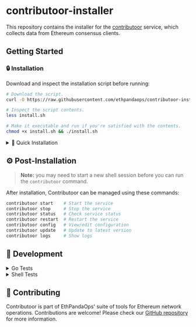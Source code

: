 # contributoor-installer

This repository contains the installer for the [contributoor](https://github.com/ethpandaops/contributoor) service, which collects data from Ethereum consensus clients.

## Getting Started

  ### 🔒 Installation

  Download and inspect the installation script before running:
  ```bash
  # Download the script.
  curl -O https://raw.githubusercontent.com/ethpandaops/contributoor-installer/refs/heads/master/install.sh
  
  # Inspect the script contents.
  less install.sh
  
  # Make it executable and run if you're satisfied with the contents.
  chmod +x install.sh && ./install.sh
  ```

<details>
  <summary>🚀 Quick Installation</summary>

  If you trust the source, you can run this one-liner:
  ```bash
  curl -O https://raw.githubusercontent.com/ethpandaops/contributoor-installer/refs/heads/master/install.sh && chmod +x install.sh && ./install.sh
  ```
</details>

## ⚙️ Post-Installation

> **Note:** you may need to start a new shell session before you can run the `contributoor` command.

After installation, Contributoor can be managed using these commands:

```bash
contributoor start    # Start the service
contributoor stop     # Stop the service
contributoor status   # Check service status
contributoor restart  # Restart the service
contributoor config   # View/edit configuration
contributoor update   # Update to latest version
contributoor logs     # Show logs
```

## 🔨 Development

<details>
  <summary>Go Tests</summary>

  Execute the full test suite:

  ```bash
  go test ./...
  ```

  Run short tests only:

  ```bash
  go test -test.short ./...
  ```

  Run with coverage:

  ```bash
  go test -failfast -cover -coverpkg=./... -coverprofile=coverage.out ./... && go tool cover -html=coverage.out
  ```
</details>

<details>
  <summary>Shell Tests</summary>

  Requires [`bats`](https://github.com/bats-core/bats-core):

  ```bash
  bats *.bats
  ```

  For test coverage (requires [`kcov`](https://github.com/SimonKagstrom/kcov)):

  ```bash
  kcov --bash-parser="$(which bash)" --include-pattern=install.sh /path/to/coverage/output bats --tap install.bats
  ```
</details>

## 🤝 Contributing

Contributoor is part of EthPandaOps' suite of tools for Ethereum network operations. Contributions are welcome! Please check our [GitHub repository](https://github.com/ethpandaops) for more information.
